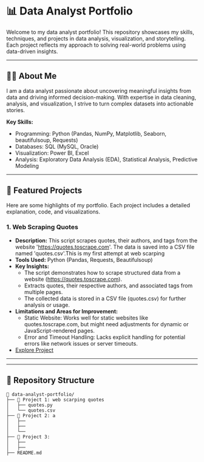 # 📊 Data Analyst Portfolio

Welcome to my data analyst portfolio! This repository showcases my skills, techniques, and projects in data analysis, visualization, and storytelling. Each project reflects my approach to solving real-world problems using data-driven insights.

---

## 🧑‍💻 About Me

I am a data analyst passionate about uncovering meaningful insights from data and driving informed decision-making. With expertise in data cleaning, analysis, and visualization, I strive to turn complex datasets into actionable stories.

**Key Skills:**
- Programming: Python (Pandas, NumPy, Matplotlib, Seaborn, beautifulsoup, Requests)
- Databases: SQL (MySQL, Oracle)
- Visualization:  Power BI, Excel
- Analysis: Exploratory Data Analysis (EDA), Statistical Analysis, Predictive Modeling

---

## 🌟 Featured Projects

Here are some highlights of my portfolio. Each project includes a detailed explanation, code, and visualizations.

### **1. Web Scraping Quotes**
- **Description:** This script scrapes quotes, their authors, and tags from the website 'https://quotes.toscrape.com'. 
    The data is saved into a CSV file named 'quotes.csv'.This is my first attempt at web scarping
- **Tools Used:** Python (Pandas, Requests, Beautifulsoup)
- **Key Insights:** 
  - The script demonstrates how to scrape structured data from a website (https://quotes.toscrape.com).
  - Extracts quotes, their respective authors, and associated tags from multiple pages.
  - The collected data is stored in a CSV file (quotes.csv) for further analysis or usage.
- **Limitations and Areas for Improvement:**
  - Static Website: Works well for static websites like quotes.toscrape.com, but might need adjustments for dynamic or JavaScript-rendered pages.
  - Error and Timeout Handling: Lacks explicit handling for potential errors like network issues or server timeouts.
- [Explore Project](https://github.com/0-jagadish-0/jagadish/blob/8e3ba3d19bd8e27d7bd870e3be6025d051d68d11/webscarping%20quotes/quotes.py)  

---



---

## 📂 Repository Structure

```plaintext
📁 data-analyst-portfolio/
├── 📂 Project 1: web scarping quotes
│   ├── quotes.py
│   └── quotes.csv
├── 📂 Project 2: a
│   ├── 
│   ├── 
│   └── 
├── 📂 Project 3:
│   ├── 
│   ├── 
├── README.md
